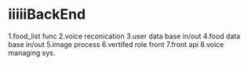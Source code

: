 # iiiiiBackEnd
1.food_list func 
2.voice reconication
3.user data base in/out
4.food data base in/out
5.image process
6.vertifed role front
7.front api
8.voice managing sys.